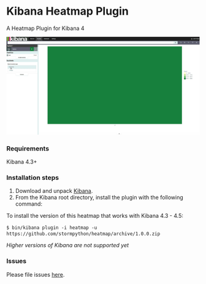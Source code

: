 # Kibana Heatmap Plugin
A Heatmap Plugin for Kibana 4

![Kibana Heatmap](heatmap.gif)

### Requirements
Kibana 4.3+

### Installation steps
1. Download and unpack [Kibana](https://www.elastic.co/downloads/kibana).
2. From the Kibana root directory, install the plugin with the following command:

To install the version of this heatmap that works with Kibana 4.3 - 4.5:
```
$ bin/kibana plugin -i heatmap -u https://github.com/stormpython/heatmap/archive/1.0.0.zip
```

*Higher versions of Kibana are not supported yet*

### Issues
Please file issues [here](https://github.com/stormpython/heatmap/issues).
